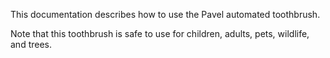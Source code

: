 This documentation describes how to use the Pavel automated toothbrush.

Note that this toothbrush is safe to use for children, adults, pets, wildlife, and trees.
